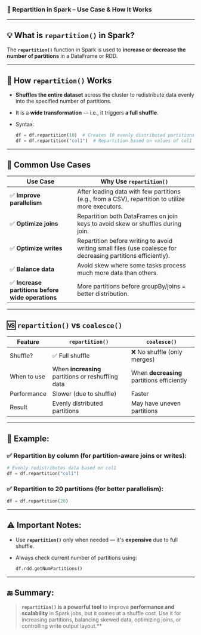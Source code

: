 ### 🔁 Repartition in Spark – Use Case & How It Works

---

## 💡 What is `repartition()` in Spark?

The **`repartition()`** function in Spark is used to **increase or decrease the number of partitions** in a DataFrame or RDD.

---

## 🔧 How `repartition()` Works

* **Shuffles the entire dataset** across the cluster to redistribute data evenly into the specified number of partitions.
* It is a **wide transformation** — i.e., it triggers **a full shuffle**.
* Syntax:

  ```python
  df = df.repartition(10)  # Creates 10 evenly distributed partitions
  df = df.repartition("col1")  # Repartition based on values of col1
  ```

---

## 🎯 Common Use Cases

| Use Case                                         | Why Use `repartition()`                                                                                       |
| ------------------------------------------------ | ------------------------------------------------------------------------------------------------------------- |
| ✅ **Improve parallelism**                        | After loading data with few partitions (e.g., from a CSV), repartition to utilize more executors.             |
| ✅ **Optimize joins**                             | Repartition both DataFrames on join keys to avoid skew or shuffles during join.                               |
| ✅ **Optimize writes**                            | Repartition before writing to avoid writing small files (use coalesce for decreasing partitions efficiently). |
| ✅ **Balance data**                               | Avoid skew where some tasks process much more data than others.                                               |
| ✅ **Increase partitions before wide operations** | More partitions before groupBy/joins = better distribution.                                                   |

---

## 🆚 `repartition()` vs `coalesce()`

| Feature     | `repartition()`                                    | `coalesce()`                               |
| ----------- | -------------------------------------------------- | ------------------------------------------ |
| Shuffle?    | ✅ Full shuffle                                     | ❌ No shuffle (only merges)                 |
| When to use | When **increasing** partitions or reshuffling data | When **decreasing** partitions efficiently |
| Performance | Slower (due to shuffle)                            | Faster                                     |
| Result      | Evenly distributed partitions                      | May have uneven partitions                 |

---

## 🧪 Example:

### ✅ Repartition by column (for partition-aware joins or writes):

```python
# Evenly redistributes data based on col1
df = df.repartition("col1")
```

### ✅ Repartition to 20 partitions (for better parallelism):

```python
df = df.repartition(20)
```

---

## ⚠️ Important Notes:

* Use **`repartition()`** only when needed — it's **expensive** due to full shuffle.
* Always check current number of partitions using:

  ```python
  df.rdd.getNumPartitions()
  ```

---

## 🔚 Summary:

> **`repartition()` is a powerful tool** to improve **performance and scalability** in Spark jobs, but it comes at a shuffle cost. Use it for increasing partitions, balancing skewed data, optimizing joins, or controlling write output layout.\*\*
